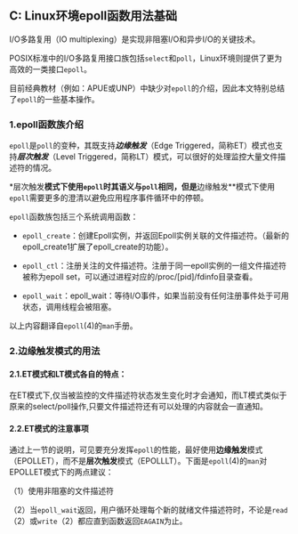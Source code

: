 ## C: Linux环境epoll函数用法基础

I/O多路复用（IO multiplexing）是实现非阻塞I/O和异步I/O的关键技术。

POSIX标准中的I/O多路复用接口族包括`select`和`poll`，Linux环境则提供了更为高效的一类接口`epoll`。

目前经典教材（例如：APUE或UNP）中缺少对`epoll`的介绍，因此本文特别总结了`epoll`的一些基本操作。

### 1.epoll函数族介绍

`epoll`是`poll`的变种，其既支持***边缘触发***（Edge Triggered，简称ET）模式也支持***层次触发***（Level Triggered，简称LT）模式，可以很好的处理监控大量文件描述符的情况。

*层次触发**模式下使用`epoll`时其语义与`poll`相同，但是**边缘触发**模式下使用`epoll`需要更多的澄清以避免应用程序事件循环中的停顿。

`epoll`函数族包括三个系统调用函数：

* `epoll_create`：创建Epoll实例，并返回Epoll实例关联的文件描述符。（最新的epoll_create1扩展了epoll_create的功能）。

* `epoll_ctl`：注册关注的文件描述符。注册于同一epoll实例的一组文件描述符被称为epoll set，可以通过进程对应的/proc/[pid]/fdinfo目录查看。

* `epoll_wait`：epoll_wait：等待I/O事件，如果当前没有任何注册事件处于可用状态，调用线程会被阻塞。

以上内容翻译自`epoll`(4)的`man`手册。

### 2.边缘触发模式的用法

#### 2.1.ET模式和LT模式各自的特点：

在ET模式下,仅当被监控的文件描述符状态发生变化时才会通知，而LT模式类似于原来的select/poll操作,只要文件描述符还有可以处理的内容就会一直通知。 

#### 2.2.ET模式的注意事项

通过上一节的说明，可见要充分发挥`epoll`的性能，最好使用**边缘触发**模式（EPOLLET），而不是**层次触发**模式（EPOLLLT）。下面是`epoll`(4)的`man`对EPOLLET模式下的两点建议：

（1）使用非阻塞的文件描述符

（2）当`epoll_wait`返回，用户循环处理每个新的就绪文件描述符时，不论是`read`（2）或`write`（2）都应直到函数返回`EAGAIN`为止。